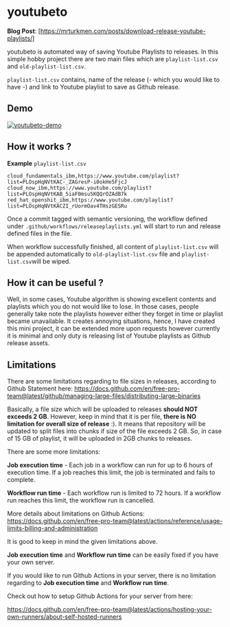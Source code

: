 # youtubeto

**Blog Post**: [https://mrturkmen.com/posts/download-release-youtube-playlists/]

youtubeto is automated way of saving Youtube Playlists to releases. In this simple hobby project
there are two main files which are  `playlist-list.csv` and `old-playlist-list.csv`. 

`playlist-list.csv` contains, name of the release (- which you would like to have -) and link to Youtube playlist to save as Github release.

## Demo

[![youtubeto-demo](https://img.youtube.com/vi/53ax_T7Q2p4/0.jpg)](https://www.youtube.com/watch?v=53ax_T7Q2p4)

## How it works ? 

**Example** `playlist-list.csv`

```csv
cloud_fundamentals_ibm,https://www.youtube.com/playlist?list=PLOspHqNVtKAC-_ZAGresP-i0okHe5FjcJ
cloud_now_ibm,https://www.youtube.com/playlist?list=PLOspHqNVtKAB_5iaF0msu5KQQrOZAdB7k
red_hat_openshit_ibm,https://www.youtube.com/playlist?list=PLOspHqNVtKACZI_rUormOav4THszGESRu
```

Once a commit tagged with semantic versioning, the workflow defined under `.github/workflows/releaseplaylists.yml` will start to run and release defined files in the file.

When workflow successfully finished, all content of `playlist-list.csv` will be appended automatically to `old-playlist-list.csv` file and `playlist-list.csv`will be wiped. 

## How it can be useful ? 

Well, in some cases, Youtube algorithm is showing excellent contents and playlists which you do not would like to lose. 
In those cases, people generally take note the playlists however either they forget in time or playlist became unavailable. 
It creates annoying situations, hence, I have created this mini project, it can be extended more upon requests however currently it is minimal and 
only duty is releasing list of Youtube playlists as Github release assets.  

## Limitations 

There are some limitations regarding to file sizes in releases, according to Github Statement here: 
https://docs.github.com/en/free-pro-team@latest/github/managing-large-files/distributing-large-binaries

Basically, a file size which will be uploaded to releases **should NOT exceeds 2 GB**. However, keep in mind that 
it is per file, **there is NO limitation for overall size of release** :). 
It means that repository will be updated to split files into chunks if size of the file exceeds 2 GB. 
So, in case of 15 GB of playlist, it will be uploaded in 2GB chunks to releases. 

There are some more limitations: 

**Job execution time** - Each job in a workflow can run for up to 6 hours of execution time. If a job reaches this limit, the job is terminated and fails to complete.

**Workflow run time** - Each workflow run is limited to 72 hours. If a workflow run reaches this limit, the workflow run is cancelled.

More details about limitations on Github Actions: https://docs.github.com/en/free-pro-team@latest/actions/reference/usage-limits-billing-and-administration

It is good to keep in mind the given limitations above. 

**Job execution time**  and **Workflow run time** can be easily fixed if you have your own server. 

If you would like to run Github Actions in your server, there is no limitation regarding to **Job execution time**  and **Workflow run time**.

Check out how to setup Github Actions for your server from here:
 
https://docs.github.com/en/free-pro-team@latest/actions/hosting-your-own-runners/about-self-hosted-runners

